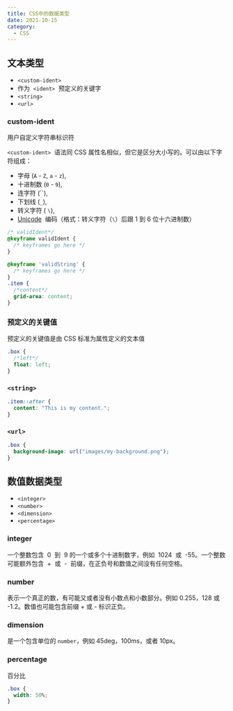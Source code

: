 ```yaml
---
title: CSS中的数据类型
date: 2021-10-15
category:
  - CSS
---
```


## 文本类型

- `<custom-ident>`
- 作为  `<ident>`  预定义的关键字
- `<string>`
- `<url>`

### custom-ident

用户自定义字符串标识符

`<custom-ident>`  语法同 CSS 属性名相似，但它是区分大小写的。可以由以下字符组成：

- 字母 (`A` - `Z`, `a` - `z`),
- 十进制数 (`0` - `9`),
- 连字符 (``),
- 下划线 (`_`),
- 转义字符 ( `\`),
- [Unicode](http://en.wikipedia.org/wiki/Unicode)  编码（格式：转义字符（`\`）后跟 1 到 6 位十六进制数）

```css
/* validIdent*/
@keyframe validIdent {
  /* keyframes go here */
}

@keyframe 'validString' {
  /* keyframes go here */
}
.item {
  /*content*/
  grid-area: content;
}
```

### 预定义的关键值

预定义的关键值是由 CSS 标准为属性定义的文本值

```css
.box {
  /*left*/
  float: left;
}
```

### `<string>`

```css
.item::after {
  content: "This is my content.";
}
```

### `<url>`

```css
.box {
  background-image: url("images/my-background.png");
}
```

## 数值数据类型

- `<integer>`
- `<number>`
- `<dimension>`
- `<percentage>`

### integer

一个整数包含  0  到  9 的一个或多个十进制数字，例如  1024  或  -55。一个整数可能额外包含  +  或  -  前缀，在正负号和数值之间没有任何空格。

### number

表示一个真正的数，有可能又或者没有小数点和小数部分。例如 0.255，128 或 -1.2。数值也可能包含前缀 + 或 - 标识正负。

### dimension

是一个包含单位的 `number`，例如 45deg，100ms，或者 10px。

### percentage

百分比

```css
.box {
  width: 50%;
}
```
